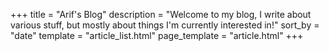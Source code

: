 +++
title = "Arif's Blog"
description = "Welcome to my blog, I write about various stuff, but mostly about things I'm currently interested in!"
sort_by = "date"
template = "article_list.html"
page_template = "article.html"
+++
